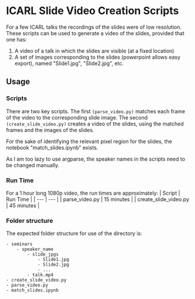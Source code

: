 # ICARL Slide Video Creation Scripts
For a few ICARL talks the recordings of the slides were of low resolution. These scripts can be used to generate a video of the slides, provided that one has:
 1. A video of a talk in which the slides are visible (at a fixed location)
 2. A set of images corresponding to the slides (powerpoint allows easy export), named "Slide1.jpg", "Slide2.jpg", etc.


## Usage
### Scripts
There are two key scripts. The first ```(parse_video.py)``` matches each frame of the video to the corresponding slide image. The second ```(create_slide_video.py)``` creates a video of the slides, using the matched frames and the images of the slides.

For the sake of identifying the relevant pixel region for the slides, the notebook "match_slides.ipynb" exists.

As I am too lazy to use argparse, the speaker names in the scripts need to be changed manually.

### Run Time
For a 1 hour long 1080p video, the run times are approximately:
| Script | Run Time |
| --- | --- |
| parse_video.py | 15 minutes |
| create_slide_video.py | 45 minutes |

### Folder structure
The expected folder structure for use of the directory is:

```
- seminars
    - speaker_name
        - slide_jpgs
            - Slide1.jpg
            - Slide2.jpg
            - ...
        - talk.mp4
- create_slide_video.py
- parse_video.py
- match_slides.ipynb
```

